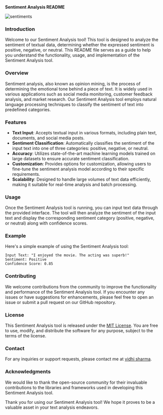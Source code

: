 **Sentiment Analysis README**

![sentiments](https://stock.adobe.com/in/images/basic-emotion-concept-mood-emoticon-icon-set-vector-flat-illustration-joy-trust-fear-surprise-sadness-disgust-anger-and-anticipation-emoji-design-element-for-review-web-ui-infographic/308753421)
### Introduction
Welcome to our Sentiment Analysis tool! This tool is designed to analyze the sentiment of textual data, determining whether the expressed sentiment is positive, negative, or neutral. This README file serves as a guide to help you understand the functionality, usage, and implementation of the Sentiment Analysis tool.

### Overview
Sentiment analysis, also known as opinion mining, is the process of determining the emotional tone behind a piece of text. It is widely used in various applications such as social media monitoring, customer feedback analysis, and market research. Our Sentiment Analysis tool employs natural language processing techniques to classify the sentiment of text into predefined categories.

### Features
- **Text Input**: Accepts textual input in various formats, including plain text, documents, and social media posts.
- **Sentiment Classification**: Automatically classifies the sentiment of the input text into one of three categories: positive, negative, or neutral.
- **Accuracy**: Utilizes state-of-the-art machine learning models trained on large datasets to ensure accurate sentiment classification.
- **Customization**: Provides options for customization, allowing users to fine-tune the sentiment analysis model according to their specific requirements.
- **Scalability**: Designed to handle large volumes of text data efficiently, making it suitable for real-time analysis and batch processing.

### Usage
Once the Sentiment Analysis tool is running, you can input text data through the provided interface. The tool will then analyze the sentiment of the input text and display the corresponding sentiment category (positive, negative, or neutral) along with confidence scores.

### Example
Here's a simple example of using the Sentiment Analysis tool:
```
Input Text: "I enjoyed the movie. The acting was superb!"
Sentiment: Positive
Confidence Score: 0.85
```

### Contributing
We welcome contributions from the community to improve the functionality and performance of the Sentiment Analysis tool. If you encounter any issues or have suggestions for enhancements, please feel free to open an issue or submit a pull request on our GitHub repository.

### License
This Sentiment Analysis tool is released under the [MIT License](https://opensource.org/licenses/MIT). You are free to use, modify, and distribute the software for any purpose, subject to the terms of the license.

### Contact
For any inquiries or support requests, please contact me at [vidhi sharma](mailto:vidhi2821426@gmail.com).

### Acknowledgments
We would like to thank the open-source community for their invaluable contributions to the libraries and frameworks used in developing this Sentiment Analysis tool.

Thank you for using our Sentiment Analysis tool! We hope it proves to be a valuable asset in your text analysis endeavors.
